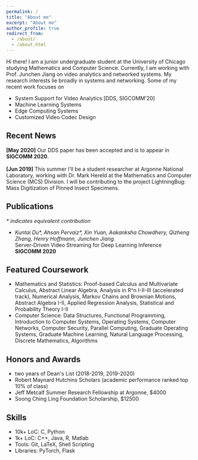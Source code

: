 ```yaml
---
permalink: /
title: "About me"
excerpt: "About me"
author_profile: true
redirect_from: 
  - /about/
  - /about.html
---
```


Hi there! I am a junior undergraduate student at the University of Chicago studying Mathematics and Computer Science. Currently, I am working with Prof. Junchen Jiang on video analytics and networked systems. My research interests lie broadly in systems and networking. Some of my recent work focuses on <br />
- System Support for Video Analytics [DDS, SIGCOMM'20]
- Machine Learning Systems
- Edge Computing Systems
- Customized Video Codec Design

## Recent News
**[May 2020]** Our DDS paper has been accepted and is to appear in **SIGCOMM 2020**.<br />
<br />
**[Jun 2019]** This summer I'll be a student researcher at Argonne National Laboratory, working with Dr. Mark Hereld at the Mathematics and Computer Science (MCS) Division. I will be contributing to the project LightningBug: Mass Digitization of Pinned Insect Specimens.

## Publications
_* indicates equivalent contribution_
- _Kuntai Du\*, Ahsan Pervaiz\*, Xin Yuan, Aakanksha Chowdhery, Qizheng Zhang, Henry Hoffmann, Junchen Jiang._<br />
  Server-Driven Video Streaming for Deep Learning Inference<br />
  **SIGCOMM 2020**

<!---
## Research Projects
### Integrated Video Analytics Platform (At UChicago)
### DNN-Driven Streaming (At UChicago)
### LightningBug (at Argonne National Lab)
LightningBug is a system that enables mass digitization of pinned insect specimens. We work with museums across the US like the Field Museum and Yale Peabody  Museum of Natural History.
-->

<!---
## Selected Personal Projects
I enjoy learning computer science by implementing the things myself. Here are some of my personal projects:
-->

## Featured Coursework
- Mathematics and Statistics: Proof-based Calculus and Multivariate Calculus, Abstract Linear Algebra, Analysis in R^n I-II-III (accelerated track), Numerical Analysis, Markov Chains and Brownian Motions, Abstract Algebra I-II, Applied Regression Analysis, Statistical and Probability Theory I-II
- Computer Science: Data Structures, Functional Programming, Introduction to Computer Systems, Operating Systems, Computer Networks, Computer Security, Parallel Computing, Graduate Operating Systems, Graduate Machine Learning, Natural Language Processing, Discrete Mathematics, Algorithms

<!---
Besides research, I really enjoy my coursework in computer science. For my introductory functional programming class, I've developed a fully functional Go game with ~2500 lines of Typed Racket code. For my networks class, I've implemented an IRC (Internet Relay Chat) server, the TCP infrastrature, and a simple IP router. For my parallel programming class, I've implemented a parallelized data packet processor that allows work balancing with the use of a variety of locks like the TASLock, the Anderson Queue Lock, etc. I have also taken a number of courses in mathematics, statistics, and physics.<br />
-->

<!---
### Mathematics and Statistics
* Honors Multivariate Calculus (MATH 16300)<br />
* Abstract Linear Algebra (MATH 20250)<br />
* Analysis in R^n (accelerated track) I-II-III (MATH 20310-20410-20510)<br />
* Basic Numerical Analysis (MATH 21100)<br />
* Markov Chains, Martingales, and Brownian Motion (MATH 23500)<br />
* Statistical Theory and Method I-II (STAT 24400-24500)<br />
* Abstract Algebra I (MATH 25400)
-->

<!---
### Computer Science
* Introductory Functional Programming (CMSC 15100)<br />
* Data Structures (CMSC 15200)<br />
* Introduction to Computer Systems (CMSC 15400)<br />
* Operating Systems (CMSC 23000, in progress)<br />
* Parallel Computing (CMSC 23010)<br />
* Introduction to Computer Security (CMSC 23200, expected winter '21)<br />
* Foundations of Computer Networks (CMSC 23320)<br />
* Introduction to Database Systems (CMSC 23500, expected winter '21)<br />
* Discrete Mathematics (CMSC 27100)<br />
* Theory of Algorithms (CMSC 27200, expected winter '21)<br />
* Introduction to Machine Learning (TTIC 31020, in progress)
-->

<!---
### Others
* Electricity & Magnetism (PHYS 13200)<br />
* Arts of Japan (ARTH 16800)<br />
* Modern Japanese Art and Architecture (ARTH 16910)<br />
* Philosophical Perspectives I-II (HUMA 11500-11600)<br />
* Self, Culture, and Society I-II-III (SOSC 12400-12500-12600)<br />
* Intro to the Civilizations of East Asia I (EALC 10800)
-->

## Honors and Awards
* two years of Dean's List (2018-2019, 2019-2020)
* Robert Maynard Hutchins Scholars (academic performance ranked top 10% of class)
* Jeff Metcalf Summer Research Fellowship at Argonne, $4000
* Soong Ching Ling Foundation Scholarship, $12500

## Skills
* 10k+ LoC: C, Python
* 1k+ LoC: C++, Java, R, Matlab
* Tools: Git, LaTeX, Shell Scripting
* Libraries: PyTorch, Flask
